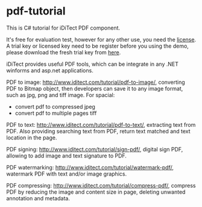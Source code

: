 # pdf-tutorial
This is C# tutorial for iDiTect PDF component.

It's free for evaluation test, however for any other use, you need the <a href="http://www.iditect.com/pricing.html">license</a>. A trial key or licensed key need to be register before you using the demo, please download the fresh trial key from <a href="http://www.iditect.com/download/iDiTect.Trial.zip">here</a>.

iDiTect provides useful PDF tools, which can be integrate in any .NET winforms and asp.net applications.

PDF to image: http://www.iditect.com/tutorial/pdf-to-image/, converting PDF to Bitmap object, then developers can save it to any image format, such as jpg, png and tiff image. For spacial:
<ul>
<li>convert pdf to compressed jpeg</li>
<li>convert pdf to multiple pages tiff</li>
</ul>

PDF to text: http://www.iditect.com/tutorial/pdf-to-text/, extracting text from PDF. Also providing searching text from PDF, return text matched and text location in the page.

PDF signing: http://www.iditect.com/tutorial/sign-pdf/, digital sign PDF, allowing to add image and text signature to PDF.

PDF watermarking: http://www.iditect.com/tutorial/watermark-pdf/, watermark PDF with text and/or image graphics.

PDF compressing: http://www.iditect.com/tutorial/compress-pdf/, compress PDF by reducing the image and content size in page, deleting unwanted annotation and metadata.
